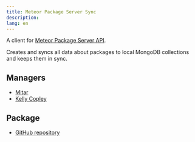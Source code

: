 ```yaml
---
title: Meteor Package Server Sync
description:
lang: en
---
```


A client for [Meteor Package Server API](https://github.com/meteor/meteor/wiki/Meteor-Package-Server-API).

Creates and syncs all data about packages to local MongoDB collections and keeps them in sync.

## Managers
* [Mitar](https://github.com/sponsors/mitar)
* [Kelly Copley](https://github.com/sponsors/copleykj/)

## Package
* [GitHub repository](https://github.com/Meteor-Community-Packages/meteor-packages)

